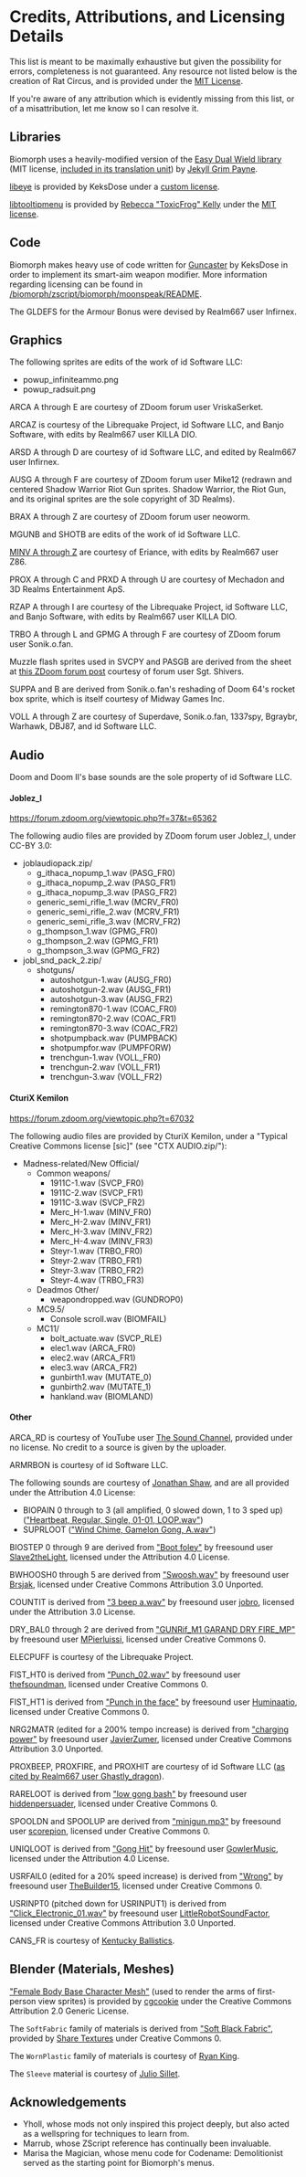 # Credits, Attributions, and Licensing Details

This list is meant to be maximally exhaustive but given the possibility for errors, completeness is not guaranteed. Any resource not listed below is the creation of Rat Circus, and is provided under the [MIT License](/LICENSE).

If you're aware of any attribution which is evidently missing from this list, or of a misattribution, let me know so I can resolve it.

## Libraries

Biomorph uses a heavily-modified version of the [Easy Dual Wield library](https://github.com/jekyllgrim/Easy-Dual-Wield) (MIT license, [included in its translation unit](/zscript/biomorph/weapons/base_dw.zs)) by [Jekyll Grim Payne](https://github.com/jekyllgrim).

[libeye](https://forum.zdoom.org/viewtopic.php?t=64566) is provided by KeksDose under a [custom license](/biomorph/zscript/biomorph/libeye/libeye.txt).

[libtooltipmenu](https://github.com/ToxicFrog/laevis/tree/main/libtooltipmenu) is provided by [Rebecca "ToxicFrog" Kelly](https://github.com/ToxicFrog) under the [MIT license](/biomorph/zscript/biomorph/menus/tooltipoptions.zs).

## Code

Biomorph makes heavy use of code written for [Guncaster](https://forum.zdoom.org/viewtopic.php?t=37066) by KeksDose in order to implement its smart-aim weapon modifier. More information regarding licensing can be found in [/biomorph/zscript/biomorph/moonspeak/README](/biomorph/zscript/biomorph/moonspeak/README).

The GLDEFS for the Armour Bonus were devised by Realm667 user Infirnex.

## Graphics

The following sprites are edits of the work of id Software LLC:
- powup_infiniteammo.png
- powup_radsuit.png

ARCA A through E are courtesy of ZDoom forum user VriskaSerket.

ARCAZ is courtesy of the Librequake Project, id Software LLC, and Banjo Software, with edits by Realm667 user KILLA DIO.

ARSD A through D are courtesy of id Software LLC, and edited by Realm667 user Infirnex.

AUSG A through F are courtesy of ZDoom forum user Mike12 (redrawn and centered Shadow Warrior Riot Gun sprites. Shadow Warrior, the Riot Gun, and its original sprites are the sole copyright of 3D Realms).

BRAX A through Z are courtesy of ZDoom forum user neoworm.

MGUNB and SHOTB are edits of the work of id Software LLC.

[MINV A through Z](https://www.realm667.com/en/armory-mainmenu-157-97317/doom-style-mainmenu-158-94349/1364-heavy-chaingun) are courtesy of Eriance, with edits by Realm667 user Z86.

PROX A through C and PRXD A through U are courtesy of Mechadon and 3D Realms Entertainment ApS.

RZAP A through I are courtesy of the Librequake Project, id Software LLC, and Banjo Software, with edits by Realm667 user KILLA DIO.

TRBO A through L and GPMG A through F are courtesy of ZDoom forum user Sonik.o.fan.

Muzzle flash sprites used in SVCPY and PASGB are derived from the sheet at [this ZDoom forum post](https://forum.zdoom.org/viewtopic.php?t=37753#p718629) courtesy of forum user Sgt. Shivers.

SUPPA and B are derived from Sonik.o.fan's reshading of Doom 64's rocket box sprite, which is itself courtesy of Midway Games Inc.

VOLL A through Z are courtesy of Superdave, Sonik.o.fan, 1337spy, Bgraybr, Warhawk, DBJ87, and id Software LLC.

## Audio

Doom and Doom II's base sounds are the sole property of id Software LLC.

#### Joblez_I

https://forum.zdoom.org/viewtopic.php?f=37&t=65362

The following audio files are provided by ZDoom forum user Joblez_I, under CC-BY 3.0:

- joblaudiopack.zip/
	- g_ithaca_nopump_1.wav (PASG_FR0)
	- g_ithaca_nopump_2.wav (PASG_FR1)
	- g_ithaca_nopump_3.wav (PASG_FR2)
	- generic_semi_rifle_1.wav (MCRV_FR0)
	- generic_semi_rifle_2.wav (MCRV_FR1)
	- generic_semi_rifle_3.wav (MCRV_FR2)
	- g_thompson_1.wav (GPMG_FR0)
	- g_thompson_2.wav (GPMG_FR1)
	- g_thompson_3.wav (GPMG_FR2)
- jobl_snd_pack_2.zip/
	- shotguns/
		- autoshotgun-1.wav (AUSG_FR0)
		- autoshotgun-2.wav (AUSG_FR1)
		- autoshotgun-3.wav (AUSG_FR2)
		- remington870-1.wav (COAC_FR0)
		- remington870-2.wav (COAC_FR1)
		- remington870-3.wav (COAC_FR2)
		- shotpumpback.wav (PUMPBACK)
		- shotpumpfor.wav (PUMPFORW)
		- trenchgun-1.wav (VOLL_FR0)
		- trenchgun-2.wav (VOLL_FR1)
		- trenchgun-3.wav (VOLL_FR2)

#### CturiX Kemilon

https://forum.zdoom.org/viewtopic.php?t=67032

The following audio files are provided by CturiX Kemilon, under a "Typical Creative Commons license [sic]" (see "CTX AUDIO.zip/"):

- Madness-related/New Official/
	- Common weapons/
		- 1911C-1.wav (SVCP_FR0)
		- 1911C-2.wav (SVCP_FR1)
		- 1911C-3.wav (SVCP_FR2)
		- Merc_H-1.wav (MINV_FR0)
		- Merc_H-2.wav (MINV_FR1)
		- Merc_H-3.wav (MINV_FR2)
		- Merc_H-4.wav (MINV_FR3)
		- Steyr-1.wav (TRBO_FR0)
		- Steyr-2.wav (TRBO_FR1)
		- Steyr-3.wav (TRBO_FR2)
		- Steyr-4.wav (TRBO_FR3)
	- Deadmos Other/
		- weapondropped.wav (GUNDROP0)
	- MC9.5/
		- Console scroll.wav (BIOMFAIL)
	- MC11/
		- bolt_actuate.wav (SVCP_RLE)
		- elec1.wav (ARCA_FR0)
		- elec2.wav (ARCA_FR1)
		- elec3.wav (ARCA_FR2)
		- gunbirth1.wav (MUTATE_0)
		- gunbirth2.wav (MUTATE_1)
		- hankland.wav (BIOMLAND)

#### Other

ARCA_RD is courtesy of YouTube user [The Sound Channel](https://www.youtube.com/watch?v=5JUDxCWnWRM), provided under no license. No credit to a source is given by the uploader.

ARMRBON is courtesy of id Software LLC.

The following sounds are courtesy of [Jonathan Shaw](https://www.jshaw.co.uk/), and are all provided under the Attribution 4.0 License:
- BIOPAIN 0 through to 3 (all amplified, 0 slowed down, 1 to 3 sped up) (["Heartbeat, Regular, Single, 01-01, LOOP.wav"](https://freesound.org/people/InspectorJ/sounds/485076/))
- SUPRLOOT (["Wind Chime, Gamelon Gong, A.wav"](https://freesound.org/people/InspectorJ/sounds/411090/))

BIOSTEP 0 through 9 are derived from ["Boot foley"](https://freesound.org/people/Slave2theLight/sounds/157023/) by freesound user [Slave2theLight](https://freesound.org/people/Slave2theLight), licensed under the Attribution 4.0 License.

BWHOOSH0 through 5 are derived from ["Swoosh.wav"](https://freesound.org/people/Brsjak/sounds/482880/) by freesound user [Brsjak](https://freesound.org/people/Brsjak/), licensed under Creative Commons Attribution 3.0 Unported.

COUNTIT is derived from ["3 beep a.wav"](https://freesound.org/people/jobro/sounds/33781/) by freesound user [jobro](https://freesound.org/people/jobro), licensed under the Attribution 3.0 License.

DRY_BAL0 through 2 are derived from ["GUNRif_M1 GARAND DRY FIRE_MP"](https://freesound.org/people/MPierluissi/sounds/460852/) by freesound user [MPierluissi](https://freesound.org/people/MPierluissi), licensed under Creative Commons 0.

ELECPUFF is courtesy of the Librequake Project.

FIST_HT0 is derived from ["Punch_02.wav"](https://freesound.org/people/thefsoundman/sounds/118513/) by freesound user [thefsoundman](https://freesound.org/people/thefsoundman), licensed under Creative Commons 0.

FIST_HT1 is derived from ["Punch in the face"](https://freesound.org/people/Huminaatio/sounds/390462/) by freesound user [Huminaatio](https://freesound.org/people/Huminaatio/), licensed under Creative Commons 0.

NRG2MATR (edited for a 200% tempo increase) is derived from ["charging power"](https://freesound.org/people/JavierZumer/sounds/257229/) by freesound user [JavierZumer](https://freesound.org/people/JavierZumer/), licensed under Creative Commons Attribution 3.0 Unported.

PROXBEEP, PROXFIRE, and PROXHIT are courtesy of id Software LLC ([as cited by Realm667 user Ghastly_dragon](https://www.realm667.com/index.php/en/armory-mainmenu-157-97317/doom-style-mainmenu-158-94349/941-prox-launcher#info)).

RARELOOT is derived from ["low gong bash"](https://freesound.org/people/hiddenpersuader/sounds/155460/) by freesound user [hiddenpersuader](https://freesound.org/people/hiddenpersuader/), licensed under Creative Commons 0.

SPOOLDN and SPOOLUP are derived from ["minigun.mp3"](https://freesound.org/people/scorepion/sounds/424917/) by freesound user [scorepion](https://freesound.org/people/scorepion/), licensed under Creative Commons 0.

UNIQLOOT is derived from ["Gong Hit"](https://freesound.org/people/GowlerMusic/sounds/266566/) by freesound user [GowlerMusic](https://freesound.org/people/GowlerMusic), licensed under the Attribution 4.0 License.

USRFAIL0 (edited for a 20% speed increase) is derived from ["Wrong"](https://freesound.org/people/TheBuilder15/sounds/415764/) by freesound user [TheBuilder15](https://freesound.org/people/TheBuilder15/), licensed under Creative Commons 0.

USRINPT0 (pitched down for USRINPUT1) is derived from ["Click_Electronic_01.wav"](https://freesound.org/people/LittleRobotSoundFactory/sounds/288951/) by freesound user [LittleRobotSoundFactor](https://freesound.org/people/LittleRobotSoundFactory/), licensed under Creative Commons Attribution 3.0 Unported.

CANS_FR is courtesy of [Kentucky Ballistics](https://www.youtube.com/watch?v=8gIS2n-bY1w).

## Blender (Materials, Meshes)

["Female Body Base Character Mesh"](https://www.blendswap.com/blend/4458) (used to render the arms of first-person view sprites) is provided by [cgcookie](https://www.blendswap.com/profile/8267https://www.blendswap.com/profile/8267) under the Creative Commons Attribution 2.0 Generic License.

The `SoftFabric` family of materials is derived from ["Soft Black Fabric"](https://www.blenderkit.com/asset-gallery-detail/aa03d318-d285-48fd-92bc-9b8671d74a4c/?page=3), provided by [Share Textures](https://www.sharetextures.com/) under Creative Commons 0.

The `WornPlastic` family of materials is courtesy of [Ryan King](https://www.youtube.com/watch?v=l0whu3494_c).

The `Sleeve` material is courtesy of [Julio Sillet](https://www.patreon.com/Sillet).

## Acknowledgements

- Yholl, whose mods not only inspired this project deeply, but also acted as a wellspring for techniques to learn from.
- Marrub, whose ZScript reference has continually been invaluable.
- Marisa the Magician, whose menu code for Codename: Demolitionist served as the starting point for Biomorph's menus.
